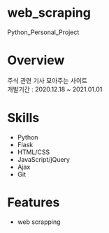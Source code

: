 # web_scraping
Python_Personal_Project

# Overview
주식 관련 기사 모아주는 사이트<br/>
개발기간 : 2020.12.18 ~ 2021.01.01

# Skills
* Python
* Flask
* HTML/CSS
* JavaScript/jQuery
* Ajax
* Git


# Features
* web scrapping

